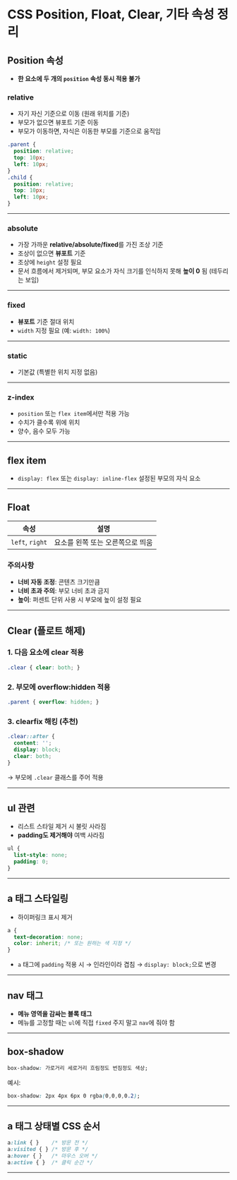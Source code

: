 #  CSS Position, Float, Clear, 기타 속성 정리

##  Position 속성

- **한 요소에 두 개의 `position` 속성 동시 적용 불가**

###  relative
- 자기 자신 기준으로 이동 (원래 위치를 기준)
- 부모가 없으면 뷰포트 기준 이동
- 부모가 이동하면, 자식은 이동한 부모를 기준으로 움직임

```css
.parent {
  position: relative;
  top: 10px;
  left: 10px;
}
.child {
  position: relative;
  top: 10px;
  left: 10px;
}
```

---

###  absolute
- 가장 가까운 **relative/absolute/fixed**를 가진 조상 기준
- 조상이 없으면 **뷰포트** 기준
- 조상에 `height` 설정 필요
- 문서 흐름에서 제거되며, 부모 요소가 자식 크기를 인식하지 못해 **높이 0** 됨 (테두리는 보임)

---

###  fixed
- **뷰포트** 기준 절대 위치
- `width` 지정 필요 (예: `width: 100%`)

---

###  static
- 기본값 (특별한 위치 지정 없음)

---

###  z-index
- `position` 또는 `flex item`에서만 적용 가능
- 수치가 클수록 위에 위치
- 양수, 음수 모두 가능

---

##  flex item
- `display: flex` 또는 `display: inline-flex` 설정된 부모의 자식 요소

---

##  Float

| 속성  | 설명 |
|-------|------|
| `left`, `right` | 요소를 왼쪽 또는 오른쪽으로 띄움 |

###  주의사항
- **너비 자동 조정**: 콘텐츠 크기만큼
- **너비 초과 주의**: 부모 너비 초과 금지
- **높이**: 퍼센트 단위 사용 시 부모에 높이 설정 필요

---

##  Clear (플로트 해제)

### 1. 다음 요소에 clear 적용
```css
.clear { clear: both; }
```

### 2. 부모에 overflow:hidden 적용
```css
.parent { overflow: hidden; }
```

### 3. clearfix 해킹 (추천)
```css
.clear::after {
  content: '';
  display: block;
  clear: both;
}
```
→ 부모에 `.clear` 클래스를 주어 적용

---

##  ul 관련
- 리스트 스타일 제거 시 불릿 사라짐
- **padding도 제거해야** 여백 사라짐

```css
ul {
  list-style: none;
  padding: 0;
}
```

---

##  a 태그 스타일링

- 하이퍼링크 표시 제거

```css
a {
  text-decoration: none;
  color: inherit; /* 또는 원하는 색 지정 */
}
```

- `a` 태그에 `padding` 적용 시
  → 인라인이라 겹침 → `display: block;`으로 변경

---

##  nav 태그
- **메뉴 영역을 감싸는 블록 태그**
- 메뉴를 고정할 때는 `ul`에 직접 `fixed` 주지 말고 `nav`에 줘야 함

---

##  box-shadow

```css
box-shadow: 가로거리 세로거리 흐림정도 번짐정도 색상;
```
예시:
```css
box-shadow: 2px 4px 6px 0 rgba(0,0,0,0.2);
```

---

##  a 태그 상태별 CSS 순서

```css
a:link { }    /* 방문 전 */
a:visited { } /* 방문 후 */
a:hover { }   /* 마우스 오버 */
a:active { }  /* 클릭 순간 */
```

---

